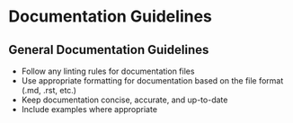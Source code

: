 # Documentation Guidelines

## General Documentation Guidelines

- Follow any linting rules for documentation files
- Use appropriate formatting for documentation based on the file format (.md, .rst, etc.)
- Keep documentation concise, accurate, and up-to-date
- Include examples where appropriate
